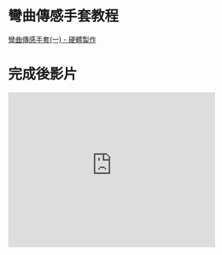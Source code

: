 # 彎曲傳感手套教程
[彎曲傳感手套(一) - 硬體製作](https://www.vive.com/tw/forum/2354)

# 完成後影片
<iframe width="420" height="315" src="https://www.youtube.com/watch?v=kMfHDuT-jzg" frameborder="0" webkitallowfullscreen mozallowfullscreen allowfullscreen></iframe>
